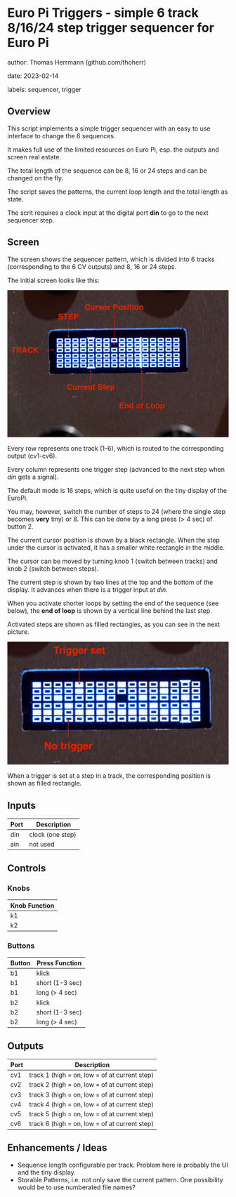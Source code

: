 # Euro Pi Triggers - simple 6 track 8/16/24 step trigger sequencer for Euro Pi

author: Thomas Herrmann (github.com/thoherr)

date: 2023-02-14

labels: sequencer, trigger

## Overview

This script implements a simple trigger sequencer with an easy to use interface to change
the 6 sequences.

It makes full use of the limited resources on Euro Pi, esp. the outputs and screen real estate.

The total length of the sequence can be 8, 16 or 24 steps and can be changed on the fly.

The script saves the patterns, the current loop length and the total length as state.

The scrit requires a clock input at the digital port **din** to go to the next sequencer step.

## Screen

The screen shows the sequencer pattern, which is divided into 6 tracks (corresponding to the
6 CV outputs) and 8, 16 or 24 steps.

The initial screen looks like this:

![UI Elements](./triggers-docs/EuroPiTrigger-UI-Elements.jpg)

Every row represents one track (1-6), which is routed to the corresponding output (cv1-cv6).

Every column represents one trigger step (advanced to the next step when *din* gets a signal).

The default mode is 16 steps, which is quite useful on the tiny display of the EuroPi.

You may, however, switch the number of steps to 24 (where the single step becomes **very**
tiny) or 8. This can be done by a long press (> 4 sec) of button 2.

The current cursor position is shown by a black rectangle. When the step under the cursor is activated,
it has a smaller white rectangle in the middle.

The cursor can be moved by turning knob 1 (switch between tracks) and knob 2 (switch between steps).

The current step is shown by two lines at the top and the bottom of the display. It advances when
there is a trigger input at *din*.

When you activate shorter loops by setting the end of the sequence (see below), the **end of loop**
is shown by a vertical line behind the last step.

Activated steps are shown as filled rectangles, as you can see in the next picture.

![Triggers](./triggers-docs/EuroPiTrigger-Triggersetting.jpg)

When a trigger is set at a step in a track, the corresponding position is shown as filled
rectangle.

## Inputs

| **Port** | **Description** |
|----------|-----------------|
| din | clock (one step) |
| ain | not used |

## Controls

### Knobs

| **Knob**  **Function** |
|------------------------|
| k1 | select track (1-6) |
| k2 | select sequence step (1-8/16/24) |

### Buttons

| **Button** | **Press**  **Function** |
|------------|-------------------------|
| b1 | klick | toggle step at cursor (on/off) |
| b1 | short (1-3 sec) | clear all steps in current track |
| b1 | long (> 4 sec) | clear all steps |
| b2 | klick | reset sequence to step 1 |
| b2 | short (1-3 sec) | set end of sequence (loop end point) |
| b2 | long (> 4 sec) | switch to next sequence length (8, 16 or 24) |

## Outputs

| **Port** | **Description** |
|----------|-----------------|
| cv1 | track 1 (high = on, low = of at current step) |
| cv2 | track 2 (high = on, low = of at current step) |
| cv3 | track 3 (high = on, low = of at current step) |
| cv4 | track 4 (high = on, low = of at current step) |
| cv5 | track 5 (high = on, low = of at current step) |
| cv6 | track 6 (high = on, low = of at current step) |

## Enhancements / Ideas

* Sequence length configurable per track. Problem here is probably the UI and the tiny display.
* Storable Patterns, i.e. not only save the current pattern. One possibility would be to use numberated file names?

